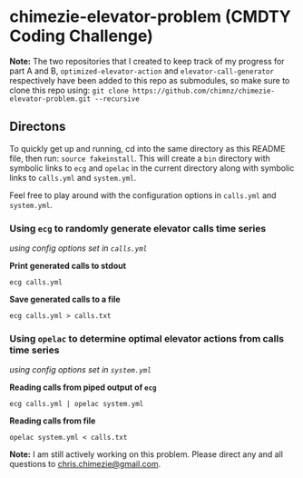 # chimezie-elevator-problem (CMDTY Coding Challenge)

**Note:** The two repositories that I created to keep track of my progress for
part A and B, `optimized-elevator-action` and `elevator-call-generator`
respectively have been added to this repo as submodules, so make sure
to clone this repo using:
`git clone https://github.com/chimnz/chimezie-elevator-problem.git --recursive`

## Directons
To quickly get up and running, cd into the same directory as this README file,
then run: `source fakeinstall`. This will create a `bin` directory with
symbolic links to `ecg` and `opelac` in the current directory along with
symbolic links to `calls.yml` and `system.yml`.

Feel free to play around with the configuration options in
`calls.yml` and `system.yml`.

### Using `ecg` to randomly generate elevator calls time series
*using config options set in `calls.yml`*

**Print generated calls to stdout**

`ecg calls.yml`

**Save generated calls to a file**

`ecg calls.yml > calls.txt`

### Using `opelac` to determine optimal elevator actions from calls time series
*using config options set in `system.yml`*

**Reading calls from piped output of `ecg`**

`ecg calls.yml | opelac system.yml`

**Reading calls from file**

`opelac system.yml < calls.txt`

**Note:** I am still actively working on this problem.
Please direct any and all questions to <chris.chimezie@gmail.com>.